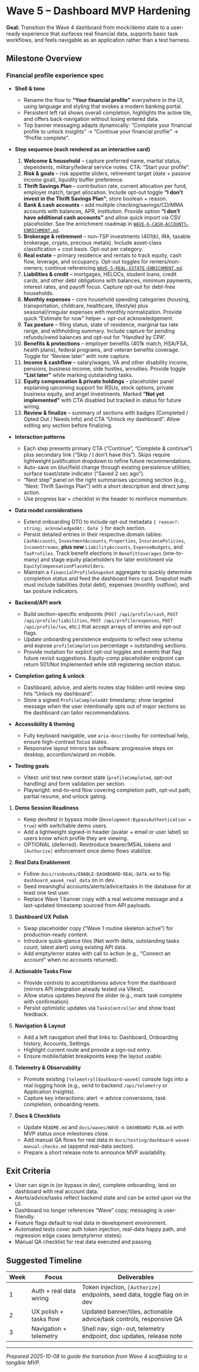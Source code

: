 # Wave 5 – Dashboard MVP Hardening

**Goal:** Transition the Wave 4 dashboard from mock/demo state to a user-ready experience that surfaces real financial data, supports basic task workflows, and feels navigable as an application rather than a test harness.

## Milestone Overview

### Financial profile experience spec

- **Shell & tone**
   - Rename the flow to **“Your financial profile”** everywhere in the UI, using language and styling that evokes a modern banking portal.
   - Persistent left rail shows overall completion, highlights the active tile, and offers back-navigation without losing entered data.
   - Top banner messaging adapts dynamically: “Complete your financial profile to unlock insights” → “Continue your financial profile” → “Profile complete”.

- **Step sequence (each rendered as an interactive card)**
   1. **Welcome & household** – capture preferred name, marital status, dependents, military/federal service notes. CTA: “Start your profile”.
   2. **Risk & goals** – risk appetite sliders, retirement target (date + passive income goal), liquidity buffer preference.
   3. **Thrift Savings Plan** – contribution rate, current allocation per fund, employer match, target allocation. Include opt-out toggle **“I don’t invest in the Thrift Savings Plan”**; store boolean + reason.
   4. **Bank & cash accounts** – add multiple checking/savings/CD/MMA accounts with balances, APR, institution. Provide option **“I don’t have additional cash accounts”** and allow quick import via CSV placeholder. See the enrichment roadmap in [`WAVE-6-CASH-ACCOUNTS-ENRICHMENT.md`](./WAVE-6-CASH-ACCOUNTS-ENRICHMENT.md).
   5. **Brokerage & retirement** – non-TSP investments (401(k), IRA, taxable brokerage, crypto, precious metals). Include asset-class classification + cost basis. Opt-out per category.
   6. **Real estate** – primary residence and rentals to track equity, cash flow, leverage, and occupancy. Opt-out toggles for renters/non-owners; continue referencing [`WAVE-5-REAL-ESTATE-ENRICHMENT.md`](./WAVE-5-REAL-ESTATE-ENRICHMENT.md).
   7. **Liabilities & credit** – mortgages, HELOCs, student loans, credit cards, and other debt obligations with balances, minimum payments, interest rates, and payoff focus. Capture opt-out for debt-free households.
   8. **Monthly expenses** – core household spending categories (housing, transportation, childcare, healthcare, lifestyle) plus seasonal/irregular expenses with monthly normalization. Provide quick “Estimate for now” helper + opt-out acknowledgement.
   9. **Tax posture** – filing status, state of residence, marginal tax rate range, and withholding summary. Include capture for pending refunds/owed balances and opt-out for “Handled by CPA”.
   10. **Benefits & protections** – employer benefits (401k match, HSA/FSA, health plans), federal programs, and veteran benefits coverage. Toggle for “Review later” with note capture.
   11. **Income & cashflow** – salary/wages, VA and other disability income, pensions, business income, side hustles, annuities. Provide toggle **“List later”** while marking outstanding tasks.
   12. **Equity compensation & private holdings** – placeholder panel explaining upcoming support for RSUs, stock options, private business equity, and angel investments. Marked **“Not yet implemented”** with CTA disabled but tracked in status for future wiring.
   13. **Review & finalize** – summary of sections with badges (Completed / Opted Out / Needs Info) and CTA “Unlock my dashboard”. Allow editing any section before finalizing.

- **Interaction patterns**
   - Each step presents primary CTA (“Continue”, “Complete & continue”) plus secondary link (“Skip / I don’t have this”). Skips require lightweight justification dropdown to refine future recommendations.
   - Auto-save on blur/field change through existing persistence utilities; surface toast/state indicator (“Saved 2 sec ago”).
   - “Next step” panel on the right summarises upcoming section (e.g., “Next: Thrift Savings Plan”) with a short description and direct jump action.
   - Use progress bar + checklist in the header to reinforce momentum.

- **Data model considerations**
   - Extend onboarding DTO to include opt-out metadata `{ reason?: string; acknowledgedAt: Date }` for each section.
   - Persist detailed entries in their respective domain tables: `CashAccounts`, `InvestmentAccounts`, `Properties`, `InsurancePolicies`, `IncomeStreams`, **plus new** `LiabilityAccounts`, `ExpenseBudgets`, and `TaxProfiles`. Track benefit elections in `BenefitCoverages` (one-to-many) and stage equity placeholders for later enrichment via `EquityCompensationPlaceholders`.
   - Maintain a `FinancialProfileSnapshot` aggregate to quickly determine completion status and feed the dashboard hero card. Snapshot math must include liabilities (total debt), expenses (monthly outflow), and tax posture indicators.

- **Backend/API work**
   - Build section-specific endpoints (`POST /api/profile/cash`, `POST /api/profile/liabilities`, `POST /api/profile/expenses`, `POST /api/profile/tax`, etc.) that accept arrays of entries and opt-out flags.
   - Update onboarding persistence endpoints to reflect new schema and expose `profileCompletion` percentage + outstanding sections.
   - Provide mutation for explicit opt-out toggles and events that flag future revisit suggestions. Equity-comp placeholder endpoint can return 501/Not Implemented while still registering section status.

- **Completion gating & unlock**
   - Dashboard, advice, and alerts routes stay hidden until review step hits “Unlock my dashboard”.
   - Store a signed `ProfileCompletedAt` timestamp; show targeted message when the user intentionally opts out of major sections so the dashboard can tailor recommendations.

- **Accessibility & theming**
   - Fully keyboard navigable, use `aria-describedby` for contextual help, ensure high-contrast focus states.
   - Responsive layout mirrors tax software: progressive steps on desktop, accordion/wizard on mobile.

- **Testing goals**
   - Vitest: unit test new context state (`profileCompleted`, opt-out handling) and form validation per section.
   - Playwright: end-to-end flow covering completion path, opt-out path, partial resume, and unlock gating.


1. **Demo Session Readiness**
   - Keep dev/test in bypass mode (`Development:BypassAuthentication = true`) with switchable demo users.
   - Add a lightweight signed-in header (avatar + email or user label) so users know which profile they are viewing.
   - OPTIONAL (deferred): Reintroduce bearer/MSAL tokens and `[Authorize]` enforcement once demo flows stabilize.

2. **Real Data Enablement**
   - Follow `docs/runbooks/ENABLE-DASHBOARD-REAL-DATA.md` to flip `dashboard_wave4_real_data` on in dev.
   - Seed meaningful accounts/alerts/advice/tasks in the database for at least one test user.
   - Replace Wave 1 banner copy with a real welcome message and a last-updated timestamp sourced from API payloads.

3. **Dashboard UX Polish**
   - Swap placeholder copy (“Wave 1 routine skeleton active”) for production-ready content.
   - Introduce quick-glance tiles (Net worth delta, outstanding tasks count, latest alert) using existing API data.
   - Add empty/error states with call to action (e.g., “Connect an account” when no accounts returned).

4. **Actionable Tasks Flow**
   - Provide controls to accept/dismiss advice from the dashboard (mirrors API integration already tested via Vitest).
   - Allow status updates beyond the slider (e.g., mark task complete with confirmation).
   - Persist optimistic updates via `TasksController` and show toast feedback.

5. **Navigation & Layout**
   - Add a left navigation shell that links to: Dashboard, Onboarding history, Accounts, Settings.
   - Highlight current route and provide a sign-out entry.
   - Ensure mobile/tablet breakpoints keep the layout usable.

6. **Telemetry & Observability**
   - Promote existing `[telemetry][dashboard-wave4]` console logs into a real logging hook (e.g., send to backend `/api/telemetry` or Application Insights).
   - Capture key interactions: alert → advice conversions, task completion, onboarding resets.

7. **Docs & Checklists**
   - Update `README.md` and `docs/waves/WAVE-4-DASHBOARD-PLAN.md` with MVP status once milestones close.
   - Add manual QA flows for real data in `docs/testing/dashboard-wave4-manual-checks.md` (append real-data section).
   - Prepare a short release note to announce MVP availability.

## Exit Criteria

- User can sign in (or bypass in dev), complete onboarding, land on dashboard with real account data.
- Alerts/advice/tasks reflect backend state and can be acted upon via the UI.
- Dashboard no longer references “Wave” copy; messaging is user-friendly.
- Feature flags default to real data in development environment.
- Automated tests cover auth token injection, real-data happy path, and regression edge cases (empty/error states).
- Manual QA checklist for real data executed and passing.

## Suggested Timeline

| Week | Focus | Deliverables |
|------|-------|--------------|
| 1 | Auth + real data wiring | Token injection, `[Authorize]` endpoints, seed data, toggle flag on in dev |
| 2 | UX polish + tasks flow | Updated banner/tiles, actionable advice/task controls, responsive QA |
| 3 | Navigation + telemetry | Shell nav, sign-out, telemetry endpoint, doc updates, release note |

---
_Prepared 2025-10-08 to guide the transition from Wave 4 scaffolding to a tangible MVP._
